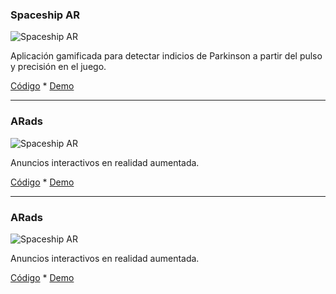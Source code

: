
### Spaceship AR

![Spaceship AR](https://andreabellucci.github.io/inmersivos/images/logo_spaceshipar.png "Spaceship AR")

Aplicación gamificada para detectar indicios de Parkinson a partir del pulso y precisión en el juego.

[Código](https://replit.com/@ANDREABELLUCCI1/spaceshipar) * [Demo](https://spaceshipar.andreabellucci1.repl.co)

***

### ARads

![Spaceship AR](https://andreabellucci.github.io/inmersivos/images/logo_arads.png "Spaceship AR")

Anuncios interactivos en realidad aumentada.

[Código](https://replit.com/@ANDREABELLUCCI1/arads) * [Demo](https://arads.andreabellucci1.repl.co)

***

### ARads

![Spaceship AR](https://andreabellucci.github.io/inmersivos/images/logo_arads.png "Spaceship AR")

Anuncios interactivos en realidad aumentada.

[Código](https://replit.com/@ANDREABELLUCCI1/arads) * [Demo](https://arads.andreabellucci1.repl.co)